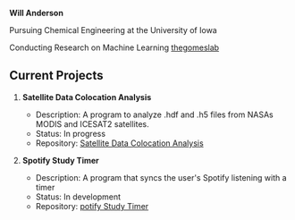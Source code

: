 **Will Anderson**

Pursuing Chemical Engineering at the University of Iowa

Conducting Research on Machine Learning [thegomeslab](https://github.com/thegomeslab)

## Current Projects

1. **Satellite Data Colocation Analysis**
   - Description: A program to analyze .hdf and .h5 files from NASAs MODIS and ICESAT2 satellites.
   - Status: In progress
   - Repository: [Satellite Data Colocation Analysis](https://github.com/wndrsn1/MODIS-ICESAT2-Satellite-Data)

2. **Spotify Study Timer**
   - Description: A program that syncs the user's Spotify listening with a timer
   - Status: In development
   - Repository: [potify Study Timer](https://github.com/wndrsn1/Sync-Spotify-to-Timer)


